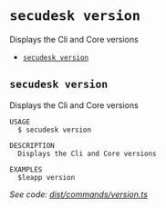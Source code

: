 `secudesk version`
==================

Displays the Cli and Core versions

* [`secudesk version`](#secudesk-version)

## `secudesk version`

Displays the Cli and Core versions

```
USAGE
  $ secudesk version

DESCRIPTION
  Displays the Cli and Core versions

EXAMPLES
  $leapp version
```

_See code: [dist/commands/version.ts](https://github.com/secudesk/cli/blob/v0.0.0/dist/commands/version.ts)_
